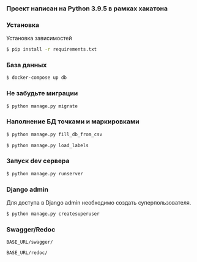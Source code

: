 ### Проект написан на Python 3.9.5 в рамках хакатона

### Установка

Установка зависимостей

```sh
$ pip install -r requirements.txt
```
### База данных

```sh
$ docker-compose up db
```

### Не забудьте миграции

```sh
$ python manage.py migrate
```

### Наполнение БД точками и маркировками

```sh
$ python manage.py fill_db_from_csv
```

```sh
$ python manage.py load_labels
```

### Запуск dev сервера

```sh
$ python manage.py runserver
```


### Django admin

Для доступа в Django admin необходимо создать суперпользователя.

```sh
$ python manage.py createsuperuser
```
### Swagger/Redoc

`BASE_URL/swagger/`

`BASE_URL/redoc/`
